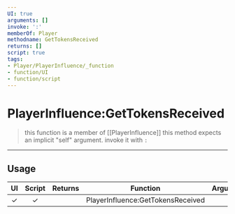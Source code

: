 ```yaml
---
UI: true
arguments: []
invoke: ':'
memberOf: Player
methodname: GetTokensReceived
returns: []
script: true
tags:
- Player/PlayerInfluence/_function
- function/UI
- function/script
---
```

# PlayerInfluence:GetTokensReceived
> this function is a member of [[PlayerInfluence]]
> this method expects an implicit "self" argument. invoke it with `:`
-----
## Usage
|  UI | Script | Returns | Function | Arguments |
|:---:|:------:|-------:|:--------:|:---------|
|✓|✓||PlayerInfluence:GetTokensReceived||
